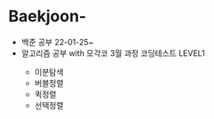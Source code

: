 # Baekjoon-

<ul>
  <li>백준 공부 22-01-25~</li>

  <li>알고리즘 공부 with 모각코 3월 과정 코딩테스트 LEVEL1</li>
  <ul>
    <li>이분탐색</li>
    <li>버블정렬</li>
    <li>퀵정렬</li>
    <li>선택정렬</li>
  </ul>
</ul>